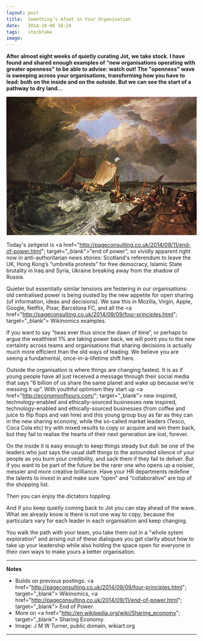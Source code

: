 ```yaml
---
layout: post
title:  Something’s Afoot in Your Organisation
date:   2014-10-08 16:24
tags: 	stocktake
image:
---
```


**After almost eight weeks of quietly curating Jot, we take stock. I have found and shared enough examples of “new organisations operating with greater openness" to be able to advise: watch out! The "openness" wave is sweeping across your organisations, transforming how you have to lead: both on the inside and on the outside. But we can see the start of a pathway to dry land...**

![](/libb/images/turner-calais.jpg)

Today's zeitgeist is <a href="http://pageconsulting.co.uk/2014/09/11/end-of-power.html"; target="_blank">"end of power"</a>, so vividly apparent right now in anti-authoritarian news stories: Scotland's referendum to leave the UK, Hong Kong’s “umbrella protests” for free democracy, Islamic State brutality in Iraq and Syria, Ukraine breaking away from the shadow of Russia. 

Quieter but essentially similar tensions are festering in our organisations: old centralised power is being ousted by the new appetite for open sharing (of information, ideas and decisions). We saw this in Mozilla, Virgin, Apple, Google, Netflix, Pixar, Barcelona FC, and all the <a href="http://pageconsulting.co.uk/2014/09/09/four-principles.html"; target="_blank"> Wikinomics</a> examples. 

If you want to say “twas ever thus since the dawn of time”, or perhaps to argue the wealthiest 1% are taking power back, we will point you to the new certainty across teams and organisations that sharing decisions is actually much more efficient than the old ways of leading. We believe you are seeing a fundamental, once-in-a-lifetime shift here.

Outside the organisation is where things are changing fastest. It is as if young people have all just received a message through their social media that says “6 billion of us share the same planet and wake up because we’re messing it up”.  With youthful optimism they start up <a href="http://economyofhours.com/"; target="_blank"> new inspired, technology-enabled and ethically-sourced businesses </a>
new inspired, technology-enabled and ethically-sourced businesses (from coffee and juice to flip flops and van hire) and this young group buy as far as they can in the new sharing economy, while the so-called market leaders (Tesco, Coca Cola etc) try with mixed results to copy or acquire and win them back, but they fail to realise the hearts of their next generation are lost, forever.

On the inside it is easy enough to keep things steady but dull: be one of the leaders who just says the usual daft things to the astounded silence of your people as you burn your credibility, and sack them if they fail to deliver. But if you want to be part of the future be the rarer one who opens up a noisier, messier and more creative brilliance. Have your HR departments redefine the talents to invest in and make sure “open” and “collaborative” are top of the shopping list. 

Then you can enjoy the dictators toppling.

And if you keep quietly coming back to Jot you can stay ahead of the wave. What we already know is there is not one way to copy, because the particulars vary for each leader in each organisation and keep changing. 

You walk the path with your team, you take them out in a "whole sytem exploration" and arising out of these dialogues you get clarity about how to take up your leadership while also holding the space open for everyone in their own ways to make yours a better organisation.  

__________________
<b>Notes</b>

* Builds on previous postings: <a href="http://pageconsulting.co.uk/2014/09/09/four-principles.html"; target="_blank"> Wikinomics</a>, <a href="http://pageconsulting.co.uk/2014/09/11/end-of-power.html"; target="_blank"> End of Power</a>. 
* More on <a href="http://en.wikipedia.org/wiki/Sharing_economy"; target="_blank"> Sharing Economy</a>. 
* Image: J M W Turner, public domain, wikiart.org

__________________







